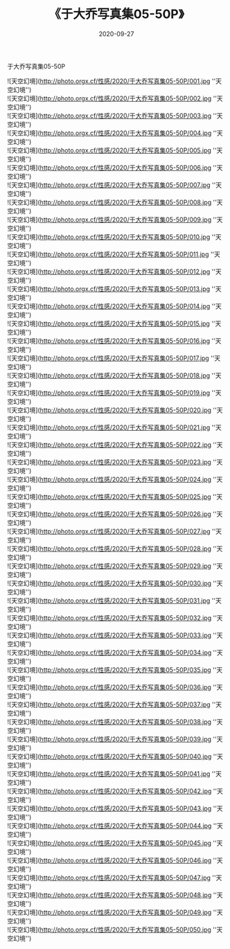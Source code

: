 ﻿---
layout: post
title:  《于大乔写真集05-50P》
date:   2020-09-27
img: http://photo.orgx.cf/性感/2020/于大乔写真集05-50P/000.jpg
categories: [美女, 性感, 泳衣]
---

于大乔写真集05-50P



![天空幻境](http://photo.orgx.cf/性感/2020/于大乔写真集05-50P/001.jpg ''天空幻境'') <br>
![天空幻境](http://photo.orgx.cf/性感/2020/于大乔写真集05-50P/002.jpg ''天空幻境'') <br>
![天空幻境](http://photo.orgx.cf/性感/2020/于大乔写真集05-50P/003.jpg ''天空幻境'') <br>
![天空幻境](http://photo.orgx.cf/性感/2020/于大乔写真集05-50P/004.jpg ''天空幻境'') <br>
![天空幻境](http://photo.orgx.cf/性感/2020/于大乔写真集05-50P/005.jpg ''天空幻境'') <br>
![天空幻境](http://photo.orgx.cf/性感/2020/于大乔写真集05-50P/006.jpg ''天空幻境'') <br>
![天空幻境](http://photo.orgx.cf/性感/2020/于大乔写真集05-50P/007.jpg ''天空幻境'') <br>
![天空幻境](http://photo.orgx.cf/性感/2020/于大乔写真集05-50P/008.jpg ''天空幻境'') <br>
![天空幻境](http://photo.orgx.cf/性感/2020/于大乔写真集05-50P/009.jpg ''天空幻境'') <br>
![天空幻境](http://photo.orgx.cf/性感/2020/于大乔写真集05-50P/010.jpg ''天空幻境'') <br>
![天空幻境](http://photo.orgx.cf/性感/2020/于大乔写真集05-50P/011.jpg ''天空幻境'') <br>
![天空幻境](http://photo.orgx.cf/性感/2020/于大乔写真集05-50P/012.jpg ''天空幻境'') <br>
![天空幻境](http://photo.orgx.cf/性感/2020/于大乔写真集05-50P/013.jpg ''天空幻境'') <br>
![天空幻境](http://photo.orgx.cf/性感/2020/于大乔写真集05-50P/014.jpg ''天空幻境'') <br>
![天空幻境](http://photo.orgx.cf/性感/2020/于大乔写真集05-50P/015.jpg ''天空幻境'') <br>
![天空幻境](http://photo.orgx.cf/性感/2020/于大乔写真集05-50P/016.jpg ''天空幻境'') <br>
![天空幻境](http://photo.orgx.cf/性感/2020/于大乔写真集05-50P/017.jpg ''天空幻境'') <br>
![天空幻境](http://photo.orgx.cf/性感/2020/于大乔写真集05-50P/018.jpg ''天空幻境'') <br>
![天空幻境](http://photo.orgx.cf/性感/2020/于大乔写真集05-50P/019.jpg ''天空幻境'') <br>
![天空幻境](http://photo.orgx.cf/性感/2020/于大乔写真集05-50P/020.jpg ''天空幻境'') <br>
![天空幻境](http://photo.orgx.cf/性感/2020/于大乔写真集05-50P/021.jpg ''天空幻境'') <br>
![天空幻境](http://photo.orgx.cf/性感/2020/于大乔写真集05-50P/022.jpg ''天空幻境'') <br>
![天空幻境](http://photo.orgx.cf/性感/2020/于大乔写真集05-50P/023.jpg ''天空幻境'') <br>
![天空幻境](http://photo.orgx.cf/性感/2020/于大乔写真集05-50P/024.jpg ''天空幻境'') <br>
![天空幻境](http://photo.orgx.cf/性感/2020/于大乔写真集05-50P/025.jpg ''天空幻境'') <br>
![天空幻境](http://photo.orgx.cf/性感/2020/于大乔写真集05-50P/026.jpg ''天空幻境'') <br>
![天空幻境](http://photo.orgx.cf/性感/2020/于大乔写真集05-50P/027.jpg ''天空幻境'') <br>
![天空幻境](http://photo.orgx.cf/性感/2020/于大乔写真集05-50P/028.jpg ''天空幻境'') <br>
![天空幻境](http://photo.orgx.cf/性感/2020/于大乔写真集05-50P/029.jpg ''天空幻境'') <br>
![天空幻境](http://photo.orgx.cf/性感/2020/于大乔写真集05-50P/030.jpg ''天空幻境'') <br>
![天空幻境](http://photo.orgx.cf/性感/2020/于大乔写真集05-50P/031.jpg ''天空幻境'') <br>
![天空幻境](http://photo.orgx.cf/性感/2020/于大乔写真集05-50P/032.jpg ''天空幻境'') <br>
![天空幻境](http://photo.orgx.cf/性感/2020/于大乔写真集05-50P/033.jpg ''天空幻境'') <br>
![天空幻境](http://photo.orgx.cf/性感/2020/于大乔写真集05-50P/034.jpg ''天空幻境'') <br>
![天空幻境](http://photo.orgx.cf/性感/2020/于大乔写真集05-50P/035.jpg ''天空幻境'') <br>
![天空幻境](http://photo.orgx.cf/性感/2020/于大乔写真集05-50P/036.jpg ''天空幻境'') <br>
![天空幻境](http://photo.orgx.cf/性感/2020/于大乔写真集05-50P/037.jpg ''天空幻境'') <br>
![天空幻境](http://photo.orgx.cf/性感/2020/于大乔写真集05-50P/038.jpg ''天空幻境'') <br>
![天空幻境](http://photo.orgx.cf/性感/2020/于大乔写真集05-50P/039.jpg ''天空幻境'') <br>
![天空幻境](http://photo.orgx.cf/性感/2020/于大乔写真集05-50P/040.jpg ''天空幻境'') <br>
![天空幻境](http://photo.orgx.cf/性感/2020/于大乔写真集05-50P/041.jpg ''天空幻境'') <br>
![天空幻境](http://photo.orgx.cf/性感/2020/于大乔写真集05-50P/042.jpg ''天空幻境'') <br>
![天空幻境](http://photo.orgx.cf/性感/2020/于大乔写真集05-50P/043.jpg ''天空幻境'') <br>
![天空幻境](http://photo.orgx.cf/性感/2020/于大乔写真集05-50P/044.jpg ''天空幻境'') <br>
![天空幻境](http://photo.orgx.cf/性感/2020/于大乔写真集05-50P/045.jpg ''天空幻境'') <br>
![天空幻境](http://photo.orgx.cf/性感/2020/于大乔写真集05-50P/046.jpg ''天空幻境'') <br>
![天空幻境](http://photo.orgx.cf/性感/2020/于大乔写真集05-50P/047.jpg ''天空幻境'') <br>
![天空幻境](http://photo.orgx.cf/性感/2020/于大乔写真集05-50P/048.jpg ''天空幻境'') <br>
![天空幻境](http://photo.orgx.cf/性感/2020/于大乔写真集05-50P/049.jpg ''天空幻境'') <br>
![天空幻境](http://photo.orgx.cf/性感/2020/于大乔写真集05-50P/050.jpg ''天空幻境'') <br>
